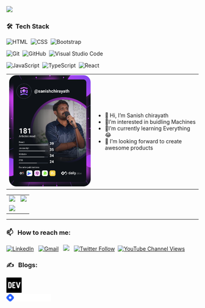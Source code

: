 ![](https://komarev.com/ghpvc/?username=sanishchirayath1&style=plastic)

### 🛠 &nbsp;Tech Stack
![HTML](https://img.shields.io/badge/-HTML-05122A?style=flat&logo=HTML5)&nbsp;
![CSS](https://img.shields.io/badge/-CSS-05122A?style=flat&logo=CSS3&logoColor=1572B6)&nbsp;
![Bootstrap](https://img.shields.io/badge/-Bootstrap-05122A?style=flat&logo=bootstrap&logoColor=563D7C)&nbsp;
<!-- ![Django](https://img.shields.io/badge/-Django-05122A?style=flat&logo=django&logoColor=092E20)&nbsp; -->
![Git](https://img.shields.io/badge/-Git-05122A?style=flat&logo=git)&nbsp;
![GitHub](https://img.shields.io/badge/-GitHub-05122A?style=flat&logo=github)&nbsp;
![Visual Studio Code](https://img.shields.io/badge/-Visual%20Studio%20Code-05122A?style=flat&logo=visual-studio-code&logoColor=007ACC)&nbsp;

<!-- ![Python](https://badges.aleen42.com/src/python.svg)&nbsp; -->
![JavaScript](https://badges.aleen42.com/src/javascript.svg)&nbsp;
![TypeScript](https://badges.aleen42.com/src/typescript.svg)&nbsp;
![React](https://badges.aleen42.com/src/react.svg)&nbsp;
<!-- ![Redux](https://badges.aleen42.com/src/redux.svg)&nbsp; -->
<!-- ![TailwindCSS](https://badges.aleen42.com/src/tailwindcss.svg)&nbsp; -->
<!--![Vite](https://badges.aleen42.com/src/vitejs.svg)&nbsp;-->

<!-- ![Angular](https://badges.aleen42.com/src/angular.svg)&nbsp; -->
<!-- To be learned -->
<!-- rust programming laungage -->
<!-- go programming launguage -->
<!-- deno runtime enviroment -->

<!-- https://github.com/anuraghazra/github-readme-stats -->
<table cellpadding="0">
<tr style="padding: 0"> 
<td valign="top" width="441">
<a href="https://app.daily.dev/sanishchirayath"><img src="https://github.com/sanishchirayath1/sanishchirayath1/blob/main/devcard.svg" width="400" alt="Sanish Chirayath's Dev Card"/></a>
</td>

<td valign="center" width="441"> 
<ul>
<li>👋 Hi, I’m Sanish chirayath</li>
<li>👀I’m interested in buidling Machines</li>
<li>🌱I’m currently learning Everything😂</li>
<li>💞️ I’m looking forward to create awesome products</li>
<!--   <li>💞️ A humble MEAN stack developer</li> -->
</ul>

</td>
</tr>
</table>
<table cellpadding="0">
<tr style="padding: 0">
<!-- GitHub Stats Card -->  
<td valign="top"><img height="200" src="https://github-readme-stats.vercel.app/api/top-langs/?username=sanishchirayath1&layout=compact&show_icons=true&title_color=ffffff&icon_color=34abeb&text_color=daf7dc&bg_color=151515&langs_count=10"/></td>
<!-- GitHub Top Language Card -->
<td valign="top"><img height="200" src="https://github-readme-stats.vercel.app/api?username=sanishchirayath1&show_icons=true&theme=chartreuse-dark"/></td>
</tr>
<tr>
  <td><img height="200" src="https://leetcode.card.workers.dev/?username=sanishchirayath&theme=dark"/></td>
</tr>
</table>

<!-- ![Leetcode Stats](https://leetcode.card.workers.dev/?username=sanishchirayath&theme=dark) -->

---
### 📫 &nbsp; How to reach me:


<a href="https://www.linkedin.com/in/sanishchirayath/"><img alt="LinkedIn" src="https://img.shields.io/badge/linkedin%20-%230077B5.svg?&style=flat&logo=linkedin&logoColor=white"/></a> &nbsp;
<a href="mailto:sanishchirayath@gmail.com"><img alt="Gmail" src="https://img.shields.io/badge/Gmail-D14836?style=flat&logo=gmail&logoColor=white" /></a> &nbsp;
<a href="https://instagram.com/sanish_sunny_"><img src="https://img.shields.io/badge/-@sanish_sunny_-E4405F?style=flat&logo=Instagram&logoColor=white"/></a> &nbsp;
<a href="https://twitter.com/sanishch"><img alt="Twitter Follow" src="https://img.shields.io/twitter/follow/sanishch?style=social"></a>&nbsp;
<a href="https://www.youtube.com/channel/UCAwZvmOxYHMlWvAjj4WzZ6A"><img alt="YouTube Channel Views" src="https://img.shields.io/youtube/channel/views/UCAwZvmOxYHMlWvAjj4WzZ6A?style=social"></a>

### ✍️ &nbsp; Blogs:
<a href="https://dev.to/sanishchirayath1"><img src='images/download.png' alt='dev' height='40'><a> 
<br>
<a href="https://hashnode.com/@SanishChirayath"><img src='images/brand-full-white.png' alt='dev' height='20'><a>    

<!-- <a href='https://archiveprogram.github.com/'><img src='https://raw.githubusercontent.com/acervenky/animated-github-badges/master/assets/acbadge.gif' width='40' height='40'></a> <a href='https://docs.github.com/en/developers'><img src='https://raw.githubusercontent.com/acervenky/animated-github-badges/master/assets/devbadge.gif' width='40' height='40'></a> <a href='https://github.com/pricing'><img src='https://raw.githubusercontent.com/acervenky/animated-github-badges/master/assets/pro.gif' width='40' height='40'></a> <a href='https://stars.github.com/'><img src='https://raw.githubusercontent.com/acervenky/animated-github-badges/master/assets/starbadge.gif' width='35' height='35'></a> <a href='https://docs.github.com/en/github/supporting-the-open-source-community-with-github-sponsors'><img src='https://raw.githubusercontent.com/acervenky/animated-github-badges/master/assets/sponsorbadge.gif' width='35' height='35'></a>  -->

<!-- [![trophy](https://github-profile-trophy.vercel.app/?username=sanishchirayath1&theme=darkhub)](https://github.com/ryo-ma/github-profile-trophy)
<br /> -->

<!-- ![GitHub Activity Graph](https://activity-graph.herokuapp.com/graph?username=sanishchirayath1)   -->

<!-- ![GitHub streak stats](https://github-readme-streak-stats.herokuapp.com/?user=sanishchirayath1)   -->

